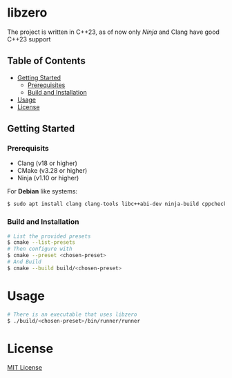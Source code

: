 # libzero

The project is
written in C++23, as of now only *Ninja* and Clang have good C++23 support

## Table of Contents

- [Getting Started](#getting-started)
  - [Prerequisites](#prerequisites)
  - [Build and Installation](#build-and-installation)
- [Usage](#usage)
- [License](#license)

## Getting Started

### Prerequisits

- Clang (v18 or higher)
- CMake (v3.28 or higher)
- Ninja (v1.10 or higher)

For **Debian** like systems:

```bash
$ sudo apt install clang clang-tools libc++abi-dev ninja-build cppcheck doxygen
```

### Build and Installation
```bash
# List the provided presets
$ cmake --list-presets
# Then configure with
$ cmake --preset <chosen-preset>
# And Build
$ cmake --build build/<chosen-preset>
```

# Usage
```bash
# There is an executable that uses libzero
$ ./build/<chosen-preset>/bin/runner/runner
```

# License
[MIT License](LICENSE)
